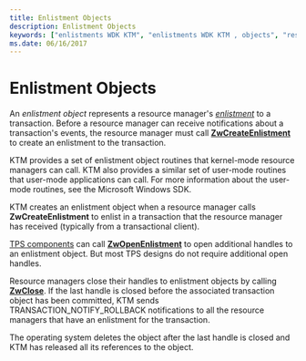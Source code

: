 ```yaml
---
title: Enlistment Objects
description: Enlistment Objects
keywords: ["enlistments WDK KTM", "enlistments WDK KTM , objects", "resource managers WDK KTM , creating enlistments", "Kernel Transaction Manager WDK , enlistments", "KTM WDK , enlistments", "enlistment objects WDK KTM"]
ms.date: 06/16/2017
---
```


# Enlistment Objects


An *enlistment object* represents a resource manager's [*enlistment*](transaction-processing-terms.md#ktm-term-enlistment) to a transaction. Before a resource manager can receive notifications about a transaction's events, the resource manager must call [**ZwCreateEnlistment**](/windows-hardware/drivers/ddi/wdm/nf-wdm-ntcreateenlistment) to create an enlistment to the transaction.

KTM provides a set of enlistment object routines that kernel-mode resource managers can call. KTM also provides a similar set of user-mode routines that user-mode applications can call. For more information about the user-mode routines, see the Microsoft Windows SDK.

KTM creates an enlistment object when a resource manager calls **ZwCreateEnlistment** to enlist in a transaction that the resource manager has received (typically from a transactional client).

[TPS components](understanding-tps-components.md) can call [**ZwOpenEnlistment**](/windows-hardware/drivers/ddi/wdm/nf-wdm-ntopenenlistment) to open additional handles to an enlistment object. But most TPS designs do not require additional open handles.

Resource managers close their handles to enlistment objects by calling [**ZwClose**](/windows-hardware/drivers/ddi/ntifs/nf-ntifs-ntclose). If the last handle is closed before the associated transaction object has been committed, KTM sends TRANSACTION\_NOTIFY\_ROLLBACK notifications to all the resource managers that have an enlistment for the transaction.

The operating system deletes the object after the last handle is closed and KTM has released all its references to the object.

 

